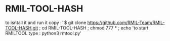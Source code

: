 # RMIL-TOOL-HASH

to isntall it and run it copy :'
$ git clone https://github.com/RMIL-Team/RMIL-TOOL-HASH.git ; cd RMIL-TOOL-HASH ; chmod 777 * ; echo 'to start RMILTOOL type : python3 rmtool.py'
